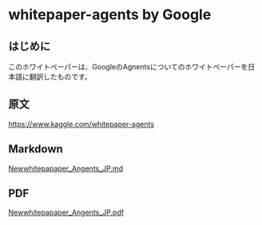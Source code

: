 # whitepaper-agents by Google

## はじめに

このホワイトペーパーは、GoogleのAgnentsについてのホワイトペーパーを日本語に翻訳したものです。

## 原文
https://www.kaggle.com/whitepaper-agents

## Markdown

[Newwhitepapaper_Angents_JP.md](./Newwhitepapaper_Angents_JP.md)

## PDF

[Newwhitepapaper_Angents_JP.pdf](./Newwhitepapaper_Angents_JP.pdf)


